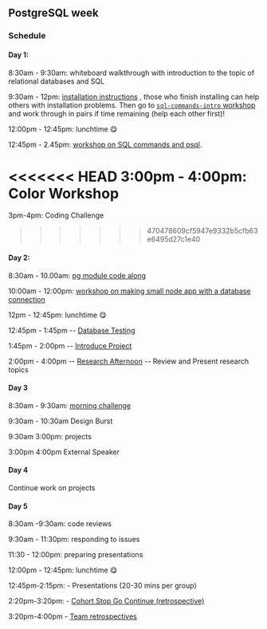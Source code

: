 ## PostgreSQL week

### Schedule

#### Day 1:

8:30am - 9:30am: whiteboard walkthrough with introduction to the topic of
relational databases and SQL

9:30am - 12pm:
[installation instructions](https://github.com/macintoshhelper/learn-sql/blob/master/postgresql/setup.md)
, those who finish installing can help others with installation problems. Then
go to
[`sql-commands-intro` workshop](https://github.com/foundersandcoders/sql-commands-intro/)
and work through in pairs if time remaining (help each other first)!

12:00pm - 12:45pm: lunchtime 😋

12:45pm - 2.45pm:
[workshop on SQL commands and psql](https://github.com/foundersandcoders/postgres-workshop).

<<<<<<< HEAD
3:00pm - 4:00pm: Color Workshop
=======
3pm-4pm: Coding Challenge
>>>>>>> 470478609cf5947e9332b5cfb63e6495d27c1e40

#### Day 2:

8:30am - 10.00am:
[pg module code along](https://github.com/foundersandcoders/pg-walkthrough)

10:00am - 12:00pm:
[workshop on making small node app with a database connection](https://github.com/foundersandcoders/pg-workshop)

12pm - 12:45pm: lunchtime 😋

12:45pm - 1:45pm --
[Database Testing](https://github.com/foundersandcoders/ws-database-testing/)

1:45pm - 2:00pm -- [Introduce Project](./project.md)

2:00pm - 4:00pm -- [Research Afternoon](./research-afternoon.md) -- Review and
Present research topics

#### Day 3

8:30am - 9:30am:
[morning challenge](https://github.com/foundersandcoders/db-morning-challenge)

9:30am - 10:30am Design Burst

9:30am 3:00pm: projects

3:00pm 4:00pm External Speaker

#### Day 4

Continue work on projects

#### Day 5

8:30am -9:30am: code reviews

9:30am - 11:30pm: responding to issues

11:30 - 12:00pm: preparing presentations

12:00pm - 12:45pm: lunchtime 😋

12:45pm-2:15pm: - Presentations (20-30 mins per group)

2:20pm-3:20pm: -
[Cohort Stop Go Continue (retrospective)](./retrospectives.md#cohort-retrospective)

3:20pm-4:00pm - [Team retrospectives](./retrospectives.md#team-retrospective)
